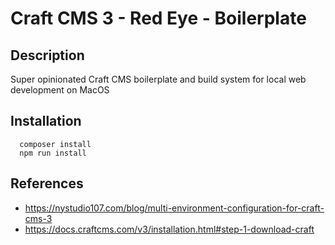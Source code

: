 # Craft CMS 3 - Red Eye - Boilerplate

## Description
Super opinionated Craft CMS boilerplate and build system for local web development on MacOS

## Installation
```
  composer install
  npm run install
```

## References
- https://nystudio107.com/blog/multi-environment-configuration-for-craft-cms-3
- https://docs.craftcms.com/v3/installation.html#step-1-download-craft